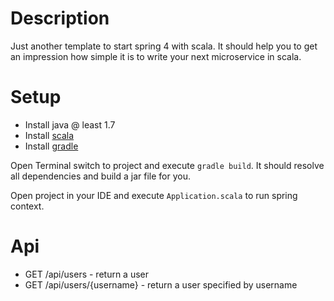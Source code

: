 # Description

Just another template to start spring 4 with scala. It should help you to get
an impression how simple it is to write your next microservice in scala.

# Setup
 
* Install java @ least 1.7
* Install [scala](http://www.scala-lang.org/index.html) 
* Install [gradle](https://gradle.org/)

Open Terminal switch to project and execute `gradle build`. It should resolve
all dependencies and build a jar file for you.  

Open project in your IDE and execute `Application.scala` to run spring context.

# Api

* GET /api/users - return a user
* GET /api/users/{username} - return a user specified by username

